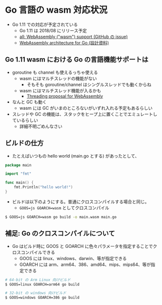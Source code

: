 # Go 言語の wasm 対応状況

* Go 1.11 での対応が予定されている
  * Go 1.11 は 2018/08 にリリース予定
  * [all: WebAssembly (&quot;wasm&quot;) support (GitHub の issue)](https://github.com/golang/go/issues/18892)
  * [WebAssembly architecture for Go (設計資料)](https://docs.google.com/document/d/131vjr4DH6JFnb-blm_uRdaC0_Nv3OUwjEY5qVCxCup4/edit)

## Go 1.11 wasm における Go の言語機能サポートは

* goroutine も channel も使えるっちゃ使える
  * wasm にはマルチスレッドの機能がない
    * そもそも goroutine/channel はシングルスレッドでも動くからね
  * wasm にはマルチスレッド機能が入るかも
    * [Threading proposal for WebAssembly](https://github.com/WebAssembly/threads/blob/master/proposals/threads/Overview.md)
* なんと GC も動く
  * wasm には GC がいまのところないがいずれ入れる予定もあるらしい
* スレッドや GC の機能は、スタックをヒープ上に置くことでエミュレートしているらしい
  * 詳細不明ごめんなさい

## ビルドの仕方

* たとえばいつもの hello world (main.go とする) があったとして、

```go
package main

import "fmt"

func main() {
    fmt.Println("hello world!")
}
```
  
* ビルドは以下のようにする。普通にクロスコンパイルする場合と同じ。
  * `GOOS=js GOARCH=wasm` としてクロスコンパイル

```bash
$ GOOS=js GOARCH=wasm go build -o main.wasm main.go
```

## 補足: Go のクロスコンパイルについて

* Go はビルド時に GOOS と GOARCH に色々パラメータを指定することでクロスコンパイルできる
  * GOOS には linux、windows、darwin、等が指定できる
  * GOARCH には arm、arm64、386、amd64、mips、mips64、等が指定できる

```bash
# 64-bit の Arm Linux 向けビルド
$ GOOS=linux GOARCH=arm64 go build

# 32-bit の windows 向けビルド
$ GOOS=windows GOARCH=386 go build
```
